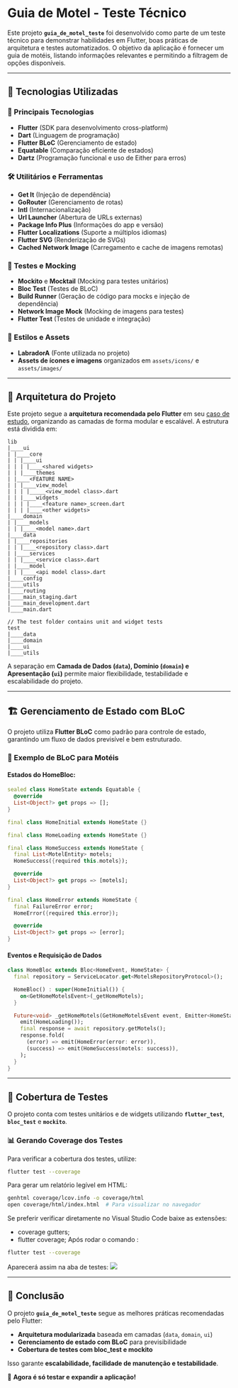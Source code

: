 # Guia de Motel - Teste Técnico

Este projeto **`guia_de_motel_teste`** foi desenvolvido como parte de um teste técnico para demonstrar habilidades em Flutter, boas práticas de arquitetura e testes automatizados. O objetivo da aplicação é fornecer um guia de motéis, listando informações relevantes e permitindo a filtragem de opções disponíveis.

---

## 🚀 **Tecnologias Utilizadas**

### **🔹 Principais Tecnologias**

- **Flutter** (SDK para desenvolvimento cross-platform)
- **Dart** (Linguagem de programação)
- **Flutter BLoC** (Gerenciamento de estado)
- **Equatable** (Comparação eficiente de estados)
- **Dartz** (Programação funcional e uso de Either para erros)

### **🛠️ Utilitários e Ferramentas**

- **Get It** (Injeção de dependência)
- **GoRouter** (Gerenciamento de rotas)
- **Intl** (Internacionalização)
- **Url Launcher** (Abertura de URLs externas)
- **Package Info Plus** (Informações do app e versão)
- **Flutter Localizations** (Suporte a múltiplos idiomas)
- **Flutter SVG** (Renderização de SVGs)
- **Cached Network Image** (Carregamento e cache de imagens remotas)

### **🧪 Testes e Mocking**

- **Mockito** e **Mocktail** (Mocking para testes unitários)
- **Bloc Test** (Testes de BLoC)
- **Build Runner** (Geração de código para mocks e injeção de dependência)
- **Network Image Mock** (Mocking de imagens para testes)
- **Flutter Test** (Testes de unidade e integração)

### **🎨 Estilos e Assets**

- **LabradorA** (Fonte utilizada no projeto)
- **Assets de ícones e imagens** organizados em `assets/icons/` e `assets/images/`

---

## 📐 **Arquitetura do Projeto**

Este projeto segue a **arquitetura recomendada pelo Flutter** em seu [caso de estudo](https://docs.flutter.dev/app-architecture/case-study), organizando as camadas de forma modular e escalável. A estrutura está dividida em:

```
lib
|____ui
| |____core
| | |____ui
| | | |____<shared widgets>
| | |____themes
| |____<FEATURE NAME>
| | |____view_model
| | | |_____<view_model class>.dart
| | |____widgets
| | | |____<feature name>_screen.dart
| | | |____<other widgets>
|____domain
| |____models
| | |____<model name>.dart
|____data
| |____repositories
| | |____<repository class>.dart
| |____services
| | |____<service class>.dart
| |____model
| | |____<api model class>.dart
|____config
|____utils
|____routing
|____main_staging.dart
|____main_development.dart
|____main.dart

// The test folder contains unit and widget tests
test
|____data
|____domain
|____ui
|____utils
```

A separação em **Camada de Dados (`data`), Domínio (`domain`) e Apresentação (`ui`)** permite maior flexibilidade, testabilidade e escalabilidade do projeto.

---

## 🏗️ **Gerenciamento de Estado com BLoC**

O projeto utiliza **Flutter BLoC** como padrão para controle de estado, garantindo um fluxo de dados previsível e bem estruturado.

### **📌 Exemplo de BLoC para Motéis**

#### **Estados do HomeBloc:**

```dart
sealed class HomeState extends Equatable {
  @override
  List<Object?> get props => [];
}

final class HomeInitial extends HomeState {}

final class HomeLoading extends HomeState {}

final class HomeSuccess extends HomeState {
  final List<MotelEntity> motels;
  HomeSuccess({required this.motels});

  @override
  List<Object?> get props => [motels];
}

final class HomeError extends HomeState {
  final FailureError error;
  HomeError({required this.error});

  @override
  List<Object?> get props => [error];
}
```

#### **Eventos e Requisição de Dados**

```dart
class HomeBloc extends Bloc<HomeEvent, HomeState> {
  final repository = ServiceLocator.get<MotelsRepositoryProtocol>();

  HomeBloc() : super(HomeInitial()) {
    on<GetHomeMotelsEvent>(_getHomeMotels);
  }

  Future<void> _getHomeMotels(GetHomeMotelsEvent event, Emitter<HomeState> emit) async {
    emit(HomeLoading());
    final response = await repository.getMotels();
    response.fold(
      (error) => emit(HomeError(error: error)),
      (success) => emit(HomeSuccess(motels: success)),
    );
  }
}
```

---

## 🧪 **Cobertura de Testes**

O projeto conta com testes unitários e de widgets utilizando **`flutter_test`**, **`bloc_test`** e **`mockito`**.

### 📊 **Gerando Coverage dos Testes**

Para verificar a cobertura dos testes, utilize:

```sh
flutter test --coverage
```

Para gerar um relatório legível em HTML:

```sh
genhtml coverage/lcov.info -o coverage/html
open coverage/html/index.html  # Para visualizar no navegador
```

Se preferir verificar diretamente no Visual Studio Code baixe as extensões:

- coverage gutters;
- flutter coverage;
  Após rodar o comando :

```sh
flutter test --coverage
```

Aparecerá assim na aba de testes:
<img src="/assets/documentation_images/coverage.png" />

---

## 📌 **Conclusão**

O projeto **`guia_de_motel_teste`** segue as melhores práticas recomendadas pelo Flutter:

- **Arquitetura modularizada** baseada em camadas (`data`, `domain`, `ui`)
- **Gerenciamento de estado com BLoC** para previsibilidade
- **Cobertura de testes com bloc_test e mockito**

Isso garante **escalabilidade, facilidade de manutenção e testabilidade**.

🚀 **Agora é só testar e expandir a aplicação!**
